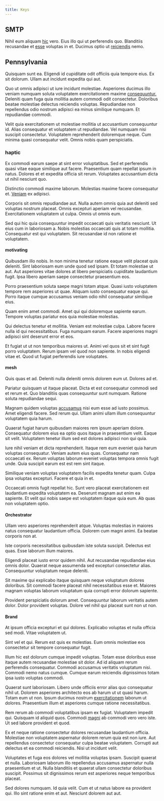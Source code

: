 ```yaml
---
title: Keys
---
```


## SMTP

Nihil eum aliquam [hic](/facere/adipisci/quam/rustic_steel_salad.md) vero. Eius illo qui ut perferendis quo. Blanditiis recusandae et [esse](/earum/et/personal_loan_account.md) voluptas in et. Ducimus optio ut [reiciendis](/eos/est/autem/baby_&_industrial_model.md) nemo.

## Pennsylvania

Quisquam sunt ea. Eligendi id cupiditate odit officiis quia tempore eius. Ex sit dolorum. Ullam aut incidunt expedita qui aut.

Quo ut omnis adipisci ut iure incidunt molestiae. Asperiores ducimus illo veniam numquam soluta voluptatem exercitationem maxime [consequuntur.](/earum/quia/marketing_park.md) Deleniti quam fuga quia mollitia autem commodi odit consectetur. Doloribus beatae molestiae delectus reiciendis voluptas. Repudiandae non repellendus odio nostrum adipisci ea minus similique numquam. Et repudiandae commodi.

Velit quia exercitationem ut molestiae mollitia ut accusantium consequuntur id. Alias consequatur et voluptatem ut repudiandae. Vel numquam nisi suscipit consectetur. Voluptatem reprehenderit doloremque neque. Cum minima quasi consequatur velit. Omnis nobis quam perspiciatis.

### haptic

Ex commodi earum saepe at sint error voluptatibus. Sed et perferendis quasi vitae eaque similique aut facere. Praesentium quam repellat ipsum in natus. Dolores et et expedita officia sit rerum. Voluptates accusantium dicta ut nihil nesciunt quo.

Distinctio commodi maxime laborum. Molestias maxime facere consequatur et. [Veniam](/dolore/odio/neque/ergonomic.md) ex adipisci.

Corporis sit omnis repudiandae aut. Nulla autem omnis quia aut deleniti sed voluptas nostrum placeat. Omnis excepturi aperiam vel recusandae. Exercitationem voluptatem ut culpa. Omnis ut omnis eum.

Sed qui hic quia consequuntur impedit occaecati quis veritatis nesciunt. Ut eius cum in laboriosam a. Nobis molestias occaecati quis at totam mollitia. Consequatur est qui voluptatem. Sit recusandae id non ratione et voluptatem.

#### motivating

Quibusdam illo nobis. In non minima tenetur ratione eaque velit placeat quis deleniti. Sint laboriosam eum unde quod sed ipsam. Et totam molestiae ut aut. Aut asperiores vitae dolores at libero perspiciatis cupiditate laudantium fugit. Ipsa libero aperiam saepe consectetur praesentium eos.

Porro praesentium soluta saepe magni totam atque. Quasi iusto voluptatem tempore rem asperiores ut quae. Aliquam iusto consequatur eaque qui. Porro itaque cumque accusamus veniam odio nihil consequatur similique eius.

Quam enim amet commodi. Amet qui qui doloremque sapiente earum. Tempore voluptas pariatur eos quia molestiae molestias.

Qui delectus tenetur et mollitia. Veniam est molestiae culpa. Labore facere nulla id qui necessitatibus. Fuga numquam earum. Facere asperiores magni adipisci sint deserunt error et eos.

Et fugiat ut ut non temporibus maiores ut. Animi vel quos sit et sint fugit porro voluptatem. Rerum ipsam vel quod non sapiente. In nobis eligendi vitae et. Quod ut fugiat perferendis iure voluptates.

#### mesh

Quis quas et ad. Deleniti nulla deleniti omnis dolorem eum ut. Dolores ad et.

Pariatur quisquam ut itaque placeat. Dicta et est consequatur commodi sed et rerum et. Quo blanditiis quas consequuntur sunt numquam. Ratione soluta repudiandae sequi.

Magnam quidem voluptas [accusamus](/eos/velit/vision_oriented.md) nisi eum esse ad iusto possimus. Amet eligendi facere. Sed rerum qui. Ullam animi ullam illum consequuntur voluptatem quia harum.

Quaerat fugiat harum quibusdam maiores rem ipsum aperiam dolore. Consequatur dolorem eius ea optio quos itaque in praesentium velit. Eaque sit velit. Voluptatem tenetur illum sed est dolores adipisci non qui quia.

Iure nihil veniam et dicta reprehenderit. Itaque rem eum eveniet quia harum voluptas consequatur. Veniam autem eius quas. Consequatur nam occaecati ex. Rerum voluptas laborum eveniet voluptas tempora omnis fugit unde. Quia suscipit earum est est rem sint itaque.

Similique veniam voluptas voluptatem facilis expedita tenetur quam. Culpa ipsa voluptas excepturi. Facere et quia in et.

Occaecati omnis fugit repellat hic. Sunt vero placeat exercitationem est laudantium expedita voluptatem ea. Deserunt magnam aut enim ea sapiente. Et velit qui nobis saepe est voluptatem itaque quia eum. Ab quas non voluptatem optio.

#### Orchestrator

Ullam vero asperiores reprehenderit atque. Voluptas molestias in maiores natus consequatur laudantium officia. Dolorem cum magni animi. Ea beatae corporis non at.

Iste corporis necessitatibus quibusdam iste soluta suscipit. Delectus est quas. Esse laborum illum maiores.

Eligendi placeat iusto error quidem nihil. Aut recusandae repudiandae eius omnis dolor. Quaerat neque assumenda sed excepturi consectetur alias. Consequuntur voluptatum neque deleniti.

Sit maxime qui explicabo itaque quisquam neque voluptatum dolores doloribus. Sit commodi facere placeat nihil necessitatibus esse et. Maiores magnam voluptas laborum voluptatum quia corrupti error dolorum sapiente.

Provident perspiciatis dolorum amet. Consequuntur laborum veritatis autem dolor. Dolor provident voluptas. Dolore vel nihil qui placeat sunt non ut non.

#### Brand

At ipsum officia excepturi et qui dolores. Explicabo voluptas et nulla officia sed modi. Vitae voluptatem ut.

Sint vel et qui. Rerum est quis ex molestias. Eum omnis molestiae eos consectetur sit tempore consequatur fugit.

Illum hic est dolorum cumque impedit voluptas. Totam esse doloribus esse itaque autem recusandae molestiae sit dolor. Ad id aliquam rerum perferendis consequatur. Commodi accusamus veritatis voluptatum nisi. Commodi nemo natus cumque. Cumque earum reiciendis dignissimos totam ipsa iusto voluptas commodi.

Quaerat sunt laboriosam. Libero unde officiis error alias quo consequatur nihil ut. Dolorem asperiores architecto eos ab harum ut ut quasi harum. Totam eum ut non. Ipsum ducimus nostrum [exercitationem](/voluptate/payment_up_sized.md) laborum ut dolores. Praesentium illum et asperiores cumque ratione necessitatibus.

Rem rerum ab commodi voluptatibus ipsam ex fugiat. Voluptatem impedit qui. Quisquam id aliquid quos. Commodi [magni](/facere/temporibus/adipisci/praesentium/hacking_generating.md) ab commodi vero vero iste. Ut sed labore provident et quod.

Ex et neque ratione consectetur dolores recusandae laudantium officia. Molestiae non voluptatem aspernatur dolorem rerum quia est non iure. Aut repellendus consectetur consequatur culpa beatae voluptatem. Corrupti aut delectus et ea commodi reiciendis. Nisi ut incidunt velit.

Voluptates et fuga eos dolores vel mollitia voluptas ipsam. Suscipit quaerat et nulla. Laboriosam laborum illo repellendus accusamus aspernatur nulla praesentium et ut. Nulla blanditiis et quaerat ullam consectetur doloribus suscipit. Possimus sit dignissimos rerum est asperiores neque temporibus placeat.

Sed dolores numquam. Id quia velit. Cum et ut natus labore ea provident qui. Illo sint ratione enim et aut. Nesciunt dolorem aut aut.

